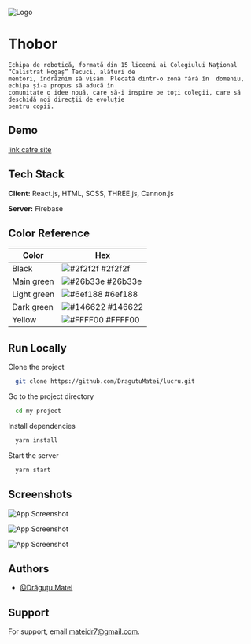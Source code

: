 ![Logo](https://thobor.ro/static/media/logo_thobor_celalalt.80e00709314501a3abba.png)


# Thobor

    Echipa de robotică, formată din 15 liceeni ai Colegiului Național “Calistrat Hogaș” Tecuci, alături de 
    mentori, îndrăznim să visăm. Plecată dintr-o zonă fără în  domeniu, echipa și-a propus să aducă în 
    comunitate o idee nouă, care să-i inspire pe toți colegii, care să deschidă noi direcții de evoluție 
    pentru copii.
        

## Demo
[link catre site](https://thobor.ro/)


## Tech Stack

**Client:** React.js, HTML, SCSS, THREE.js, Cannon.js

**Server:** Firebase 

## Color Reference

| Color             | Hex                                                                |
| ----------------- | ------------------------------------------------------------------ |
| Black | ![#2f2f2f](https://via.placeholder.com/10/0a192f?text=+) #2f2f2f |
| Main green | ![#26b33e](https://via.placeholder.com/10/f8f8f8?text=+) #26b33e |
| Light green | ![#6ef188](https://via.placeholder.com/10/00b48a?text=+) #6ef188 |
| Dark green | ![#146622](https://via.placeholder.com/10/00b48a?text=+) #146622 |
| Yellow | ![#FFFF00](https://via.placeholder.com/10/00b48a?text=+) #FFFF00 |
  
## Run Locally

Clone the project

```bash
  git clone https://github.com/DragutuMatei/lucru.git
```

Go to the project directory

```bash
  cd my-project
```

Install dependencies

```bash
  yarn install
```

Start the server

```bash
  yarn start
```


## Screenshots

![App Screenshot](https://res.cloudinary.com/thobor/image/upload/v1683569705/thobor/jbuehwdj7h5yxec6ccpt.png)

![App Screenshot](https://res.cloudinary.com/thobor/image/upload/v1683569705/thobor/warbxkwpjwhttamsw8nl.png)

![App Screenshot](https://res.cloudinary.com/thobor/image/upload/v1683569706/thobor/zhmf2iyf2qmzswtsapd8.png)
## Authors

- [@Drăguțu Matei](https://github.com/DragutuMatei)


## Support

For support, email mateidr7@gmail.com.

